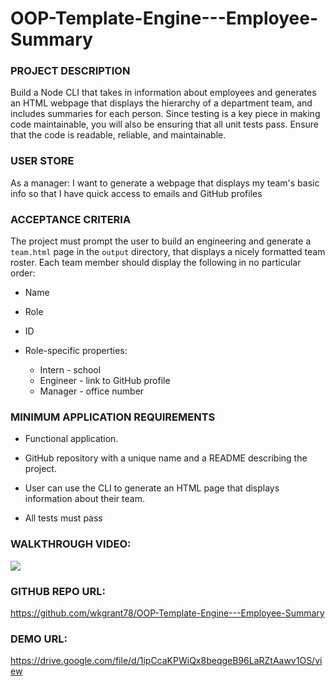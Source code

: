 # OOP-Template-Engine---Employee-Summary

### PROJECT DESCRIPTION

Build a Node CLI that takes in information about employees and generates an HTML webpage that displays the hierarchy of a department team, and includes summaries for each person. Since testing is a key piece in making code maintainable, you will also be ensuring that all unit tests pass. Ensure that the code is readable, reliable, and maintainable.

### USER STORE

As a manager:
I want to generate a webpage that displays my team's basic info
so that I have quick access to emails and GitHub profiles

### ACCEPTANCE CRITERIA

The project must prompt the user to build an engineering and generate a `team.html` page in the `output` directory, that displays a nicely formatted team roster. Each team member should display the following in no particular order:

  * Name
  * Role
  * ID

  * Role-specific properties:
      * Intern - school
      * Engineer - link to GitHub profile
      * Manager - office number

### MINIMUM APPLICATION REQUIREMENTS

* Functional application.

* GitHub repository with a unique name and a README describing the project.

* User can use the CLI to generate an HTML page that displays information about their team.

* All tests must pass


### WALKTHROUGH VIDEO:

![](teamBuilder.gif)

### GITHUB REPO URL:

https://github.com/wkgrant78/OOP-Template-Engine---Employee-Summary

### DEMO URL:

https://drive.google.com/file/d/1ipCcaKPWiQx8beqgeB96LaRZtAawv1OS/view